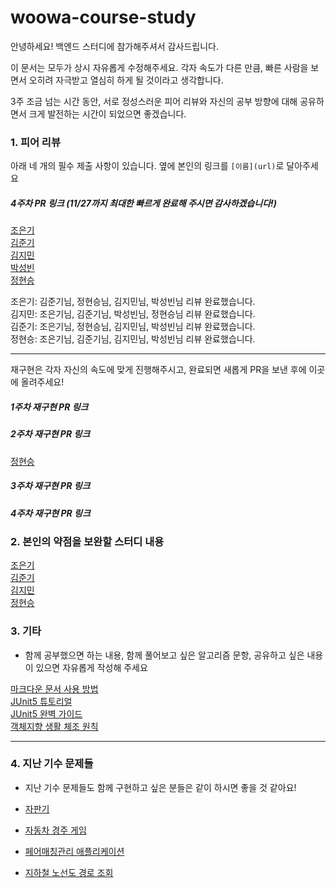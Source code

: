 # woowa-course-study

안녕하세요! 백엔드 스터디에 참가해주셔서 감사드립니다.

이 문서는 모두가 상시 자유롭게 수정해주세요. 각자 속도가 다른 만큼, 빠른 사람을 보면서 오히려 자극받고 열심히 하게 될 것이라고 생각합니다. 

3주 조금 넘는 시간 동안, 서로 정성스러운 피어 리뷰와 자신의 공부 방향에 대해 공유하면서 크게 발전하는 시간이 되었으면 좋겠습니다.

### 1. 피어 리뷰

아래 네 개의 필수 제출 사항이 있습니다. 옆에 본인의 링크를 `[이름](url)`로 달아주세요
##### 4주차 PR 링크 (11/27까지 최대한 빠르게 완료해 주시면 감사하겠습니다!)
[조은기](https://github.com/woowacourse-precourse/java-bridge/pull/196)   
[김준기](https://github.com/woowacourse-precourse/java-bridge/pull/706)   
[김지민](https://github.com/woowacourse-precourse/java-bridge/pull/154)   
[박성빈](https://github.com/woowacourse-precourse/java-bridge/pull/833)   
[정현승](https://github.com/woowacourse-precourse/java-bridge/pull/120)

조은기: 김준기님, 정현승님, 김지민님, 박성빈님 리뷰 완료했습니다.  
김지민: 조은기님, 김준기님, 박성빈님, 정현승님 리뷰 완료했습니다.  
김준기: 조은기님, 정현승님, 김지민님, 박성빈님 리뷰 완료했습니다.  
정현승: 조은기님, 김준기님, 김지민님, 박성빈님 리뷰 완료했습니다.

---

재구현은 각자 자신의 속도에 맞게 진행해주시고, 완료되면 새롭게 PR을 보낸 후에 이곳에 올려주세요!

##### 1주차 재구현 PR 링크

##### 2주차 재구현 PR 링크
[정현승](https://github.com/HubCreator/java-baseball/pull/1)  

##### 3주차 재구현 PR 링크
##### 4주차 재구현 PR 링크



### 2. 본인의 약점을 보완할 스터디 내용
[조은기](https://github.com/eunkeeee/woowa-course-study/blob/main/eunkeeee.md)   
[김준기](https://github.com/eunkeeee/woowa-course-study/blob/main/june-777.md)   
[김지민](https://github.com/eunkeeee/woowa-course-study/blob/main/apptie.md)   
[정현승](https://github.com/eunkeeee/woowa-course-study/blob/main/HubCreator.md)   

### 3. 기타
- 함께 공부했으면 하는 내용, 함께 풀어보고 싶은 알고리즘 문항, 공유하고 싶은 내용이 있으면 자유롭게 작성해 주세요

[마크다운 문서 사용 방법](https://gist.github.com/ihoneymon/652be052a0727ad59601)   
[JUnit5 튜토리얼](https://programmingtechie.com/2020/12/26/junit-5-complete-tutorial/)   
[JUnit5 완벽 가이드](https://donghyeon.dev/junit/2021/04/11/JUnit5-%EC%99%84%EB%B2%BD-%EA%B0%80%EC%9D%B4%EB%93%9C/)   
[객체지향 생활 체조 원칙](https://blogshine.tistory.com/241)   


---

### 4. 지난 기수 문제들

- 지난 기수 문제들도 함께 구현하고 싶은 분들은 같이 하시면 좋을 것 같아요!

- [자판기](https://github.com/woowacourse/java-vendingmachine-precourse)
- [자동차 경주 게임](https://github.com/woowacourse/java-racingcar-precourse)
- [페어매칭관리 애플리케이션](https://github.com/woowacourse/java-pairmatching-precourse)
- [지하철 노선도 경로 조회](https://github.com/woowacourse/java-subway-path-precourse)
